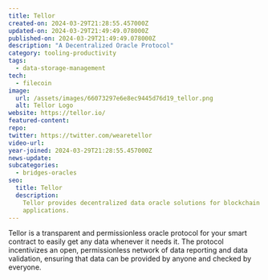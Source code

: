 ```yaml
---
title: Tellor
created-on: 2024-03-29T21:28:55.457000Z
updated-on: 2024-03-29T21:49:49.078000Z
published-on: 2024-03-29T21:49:49.078000Z
description: "A Decentralized Oracle Protocol"
category: tooling-productivity
tags:
  - data-storage-management
tech:
  - filecoin
image:
  url: /assets/images/66073297e6e8ec9445d76d19_tellor.png
  alt: Tellor Logo
website: https://tellor.io/
featured-content:
repo:
twitter: https://twitter.com/wearetellor
video-url:
year-joined: 2024-03-29T21:28:55.457000Z
news-update:
subcategories:
  - bridges-oracles
seo:
  title: Tellor
  description:
    Tellor provides decentralized data oracle solutions for blockchain
    applications.
---
```


Tellor is a transparent and permissionless oracle protocol for your smart contract to easily get any data whenever it needs it. The protocol incentivizes an open, permissionless network of data reporting and data validation, ensuring that data can be provided by anyone and checked by everyone.
